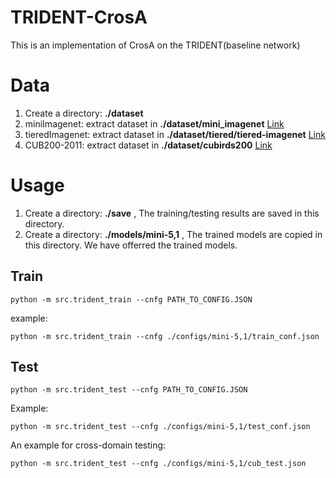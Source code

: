 # TRIDENT-CrosA
This is an implementation of CrosA on the TRIDENT(baseline network)

# Data
1. Create a directory: **./dataset**
2. miniImagenet: extract dataset in **./dataset/mini_imagenet**  [Link](https://drive.google.com/file/d/1bS1yaeTc5mhFNNPzfN1CnmGQyMibC9mm/view?pli=1)
3. tieredImagenet: extract dataset in **./dataset/tiered/tiered-imagenet**  [Link](https://drive.google.com/file/d/1Y54Nwimfilhf245BaTnyZ7x16hnNc0B5/view)
4. CUB200-2011: extract dataset in **./dataset/cubirds200**  [Link](https://drive.google.com/file/d/1IwQP_J3jb2JHcJtVAorBllUM49-QRbcd/view)

# Usage
1. Create a directory: **./save** , The training/testing results are saved in this directory.
2. Create a directory: **./models/mini-5,1** , The trained models are copied in this directory. We have offerred the trained models.
## Train
```
python -m src.trident_train --cnfg PATH_TO_CONFIG.JSON
```
example:
```
python -m src.trident_train --cnfg ./configs/mini-5,1/train_conf.json
```

## Test

```
python -m src.trident_test --cnfg PATH_TO_CONFIG.JSON
```
Example:
```
python -m src.trident_test --cnfg ./configs/mini-5,1/test_conf.json
```
An example for cross-domain testing:
```
python -m src.trident_test --cnfg ./configs/mini-5,1/cub_test.json
```
